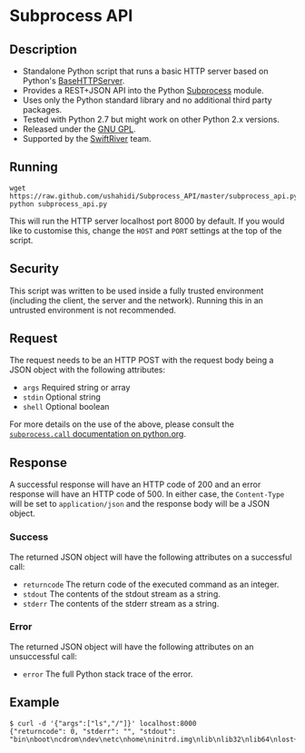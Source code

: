# Subprocess API

## Description

* Standalone Python script that runs a basic HTTP server based on Python's [BaseHTTPServer](http://docs.python.org/library/basehttpserver.html).
* Provides a REST+JSON API into the Python [Subprocess](http://docs.python.org/library/subprocess.html) module.
* Uses only the Python standard library and no additional third party packages.
* Tested with Python 2.7 but might work on other Python 2.x versions.
* Released under the [GNU GPL](http://www.gnu.org/copyleft/gpl.html).
* Supported by the [SwiftRiver](http://groups.google.com/group/swiftriver) team.

## Running

    wget https://raw.github.com/ushahidi/Subprocess_API/master/subprocess_api.py
    python subprocess_api.py

This will run the HTTP server localhost port 8000 by default. If you would like to customise this, change the `HOST` and `PORT` settings at the top of the script.

## Security

This script was written to be used inside a fully trusted environment (including the client, the server and the network). Running this in an untrusted environment is not recommended.

## Request

The request needs to be an HTTP POST with the request body being a JSON object with the following attributes:

* `args` Required string or array
* `stdin` Optional string
* `shell` Optional boolean

For more details on the use of the above, please consult the [`subprocess.call` documentation on python.org](http://docs.python.org/library/subprocess.html#subprocess.call).

## Response

A successful response will have an HTTP code of 200 and an error response will have an HTTP code of 500. In either case, the `Content-Type` will be set to `application/json` and the response body will be a JSON object.

### Success

The returned JSON object will have the following attributes on a successful call:

* `returncode` The return code of the executed command as an integer.
* `stdout` The contents of the stdout stream as a string.
* `stderr` The contents of the stderr stream as a string.

### Error

The returned JSON object will have the following attributes on an unsuccessful call:

* `error` The full Python stack trace of the error.

## Example

    $ curl -d '{"args":["ls","/"]}' localhost:8000
    {"returncode": 0, "stderr": "", "stdout": "bin\nboot\ncdrom\ndev\netc\nhome\ninitrd.img\nlib\nlib32\nlib64\nlost+found\nmedia\nmnt\nopt\nproc\nroot\nrun\nsbin\nselinux\nsrv\nsys\ntmp\nusr\nvar\nvmlinuz\n"}
